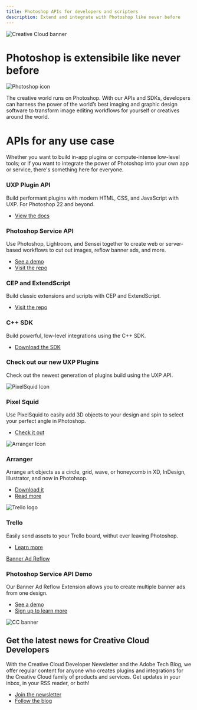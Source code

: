 ```yaml
---
title: Photoshop APIs for developers and scripters
description: Extend and integrate with Photoshop like never before
---
```


<Hero slots="image, heading, icon, text" variant="halfwidth" />

![Creative Cloud banner](../images/cc-hero.png)

# Photoshop is extensibile like never before

![Photoshop icon](../images/icons/ps-icon.png)

The creative world runs on Photoshop. With our APIs and SDKs, developers can harness the power of the world’s best imaging and graphic design software to transform image editing workflows for yourself or creatives around the world.

<TitleBlock slots="heading, text" theme="dark" />

# APIs for any use case

Whether you want to build in-app plugins or compute-intense low-level tools; or if you want to integrate the power of Photoshop into your own app or service, there's something here for everyone.

<TextBlock slots="heading, text, buttons" width="25%" theme="dark" isCentered />

### UXP Plugin API

Build performant plugins with modern HTML, CSS, and JavaScript with UXP. For Photoshop 22 and beyond.

- [View the docs](https://adobe.io)

<TextBlock slots="heading, text, buttons" width="25%" theme="dark" isCentered />

### Photoshop Service API

Use Photoshop, Lightroom, and Sensei together to create web or server-based workflows to cut out images, reflow banner ads, and more.

- [See a demo](https://medium.com/adobetech)
- [Visit the repo](https://github.com/AdobeDocs/photoshop-api-docs)

<TextBlock slots="heading, text, buttons" width="25%" theme="dark" isCentered />

### CEP and ExtendScript

Build classic extensions and scripts with CEP and ExtendScript.

- [Visit the repo](https://github.com/Adobe-CEP/CEP-Resources/blob/master/CEP_10.x/Documentation/CEP%2010.0%20HTML%20Extension%20Cookbook.md)

<TextBlock slots="heading, text, buttons" width="25%" theme="dark" isCentered />

### C++ SDK

Build powerful, low-level integrations using the C++ SDK.

- [Download the SDK](https://console.adobe.io/downloads)


<TitleBlock slots="heading, text" theme="light" />

### Check out our new UXP Plugins

Check out the newest generation of plugins build using the UXP API.

<TextBlock slots="image, heading, text, links" width="33%" theme="light" isCentered />

![PixelSquid Icon](images/PixelSquid_Icon_Flat.svg)

### Pixel Squid

Use PixelSquid to easily add 3D objects to your design and spin to select your perfect angle in Photoshop.

* [Check it out](https://www.pixelsquid.com/plugin_demo)



<TextBlock slots="image, heading, text, links" width="33%" theme="light" isCentered />

![Arranger Icon](images/Arranger_Logo-square.svg)

### Arranger

Arrange art objects as a circle, grid, wave, or honeycomb in XD, InDesign, Illustrator, and now in Photohsop.

* [Download it](https://omata.io/arranger)
* [Read more](https://medium.com/adobetech/a-case-study-on-arranger-making-the-leap-from-cep-to-uxp-c64227b6ea74?source=friends_link&sk=8612cd25ce4b8721d489cb632e0338d5)


<TextBlock slots="image, heading, text, links" width="33%" theme="light" isCentered />

![Trello logo](images/trello-mark-blue.svg)

### Trello

Easily send assets to your Trello board, withut ever leaving Photoshop.

* [Learn more](https://trello.com/integrations)


<TextBlock slots="video, heading, text, buttons" width="50%" theme="dark" />

[Banner Ad Reflow](https://www.youtube.com/watch?v=vOvyOM6ka98&feature=youtu.be&ab_channel=AdobePhotoshop)

### Photoshop Service API Demo

Our Banner Ad Reflow Extension allows you to create multiple banner ads from one design.

* [See a demo](https://www.adobe.io/apis/creativecloud/photo-imaging-api/api-demo.html?ref=bannerreflow)
* [Sign up to learn more](https://photoshop.adobelanding.com/api-signup/)


<SummaryBlock slots="image, heading, text, buttons" background="rgb(246, 16, 27)" />

![CC banner](../images/cc-banner.png)

## Get the latest news for Creative Cloud Developers

With the Creative Cloud Developer Newsletter and the Adobe Tech Blog, we offer regular content for anyone who creates plugins and integrations for the Creative Cloud family of products and services. Get updates in your inbox, in your RSS reader, or both!

- [Join the newsletter](http://adobe.ly/devnews)
- [Follow the blog](https://medium.com/adobetech)
